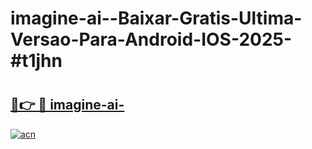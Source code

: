 # imagine-ai--Baixar-Gratis-Ultima-Versao-Para-Android-IOS-2025-#t1jhn

# <h2><a href="https://ainizakaria.my?title=imagine-ai-&ref=24M">🔗👉 🔴 imagine-ai-</a></h2>

[![acn](https://github.com/user-attachments/assets/0f9c940e-d8b0-45ae-aac7-cd30a18b3e1c)](https://ainizakaria.my?title=imagine-ai-&ref=24M)

